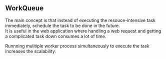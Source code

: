 ## WorkQueue ##

The main concept is that instead of executing the resouce-intensive task immediately, schedule the task to be done in the future.   
It is useful in the web application where handling a web request and getting a complicated task down consumes a lot of time.    

Runnning mulitiple worker process simultaneously to execute the task increases the scalability.   
